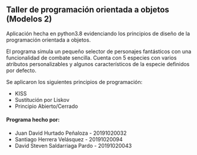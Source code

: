 <h2>Taller de programación orientada a objetos (Modelos 2)</h2>
<p>
Aplicación hecha en python3.8 evidenciando los principios de diseño de la programación orientada
a objetos.
</p>
<p>
El programa simula un pequeño selector de personajes fantásticos con una funcionalidad de combate
sencilla. Cuenta con 5 especies con varios atributos personalizables y algunos característicos de
la especie definidos por defecto.
</p>

<p>
Se aplicaron los siguientes principios de programación:
</p>

<ul>
    <li>KISS</li>
    <li>Sustitución por Liskov</li>
    <li>Principio Abierto/Cerrado</li>
</ul>

<h4>Programa hecho por:</h4>
<ul>
    <li>Juan David Hurtado Peñaloza - 20191020032</li>
    <li>Santiago Herrera Velásquez - 20191020094</li>
    <li>David Steven Saldarriaga Pardo - 20191020043</li>
</ul>
